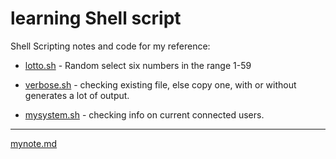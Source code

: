# learning Shell script
Shell Scripting notes and code for my reference:

* [lotto.sh](lotto.sh) - Random select six numbers in the range 1-59

* [verbose.sh](verbose.sh) - checking existing file, else copy one, with or without generates a lot of output.

* [mysystem.sh](mysystem.sh) - checking info on current connected users.

---
[mynote.md](mynote.md)
